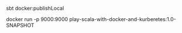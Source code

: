 sbt docker:publishLocal


docker run -p 9000:9000 play-scala-with-docker-and-kurberetes:1.0-SNAPSHOT